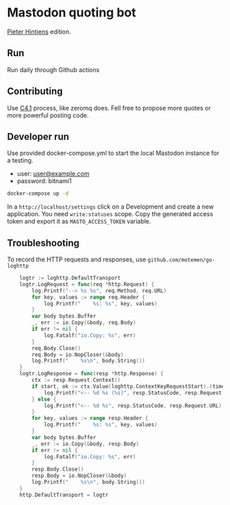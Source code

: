 # Mastodon quoting bot

[Pieter Hintjens](http://hintjens.com) edition.

## Run

Run daily through Github actions

## Contributing

Use [C4.1](http://rfc.zeromq.org/spec:22) process, like zeromq does. Fell free
to propose more quotes or more powerful posting code.

## Developer run

Use provided docker-compose.yml to start the local Mastodon instance for a testing.

 * user: user@example.com
 * password: bitnami1

```sh
docker-compose up -d
```

In a `http://localhost/settings` click on a Development and create a new
application. You need `write:statuses` scope. Copy the generated access token
and export it as `MASTO_ACCESS_TOKEN` variable.

## Troubleshooting

To record the HTTP requests and responses, use `github.com/motemen/go-loghttp`

```go
	logtr := loghttp.DefaultTransport
	logtr.LogRequest = func(req *http.Request) {
		log.Printf("--> %s %s", req.Method, req.URL)
		for key, values := range req.Header {
			log.Printf("    %s: %s", key, values)
		}
		var body bytes.Buffer
		_, err := io.Copy(&body, req.Body)
		if err != nil {
			log.Fatalf("io.Copy: %s", err)
		}
		req.Body.Close()
		req.Body = io.NopCloser(&body)
		log.Printf("    %s\n", body.String())
	}
	logtr.LogResponse = func(resp *http.Response) {
		ctx := resp.Request.Context()
		if start, ok := ctx.Value(loghttp.ContextKeyRequestStart).(time.Time); ok {
			log.Printf("<-- %d %s (%s)", resp.StatusCode, resp.Request.URL, roundtime.Duration(time.Now().Sub(start), 2))
		} else {
			log.Printf("<-- %d %s", resp.StatusCode, resp.Request.URL)
		}
		for key, values := range resp.Header {
			log.Printf("    %s: %s", key, values)
		}
		var body bytes.Buffer
		_, err := io.Copy(&body, resp.Body)
		if err != nil {
			log.Fatalf("io.Copy: %s", err)
		}
		resp.Body.Close()
		resp.Body = io.NopCloser(&body)
		log.Printf("    %s\n", body.String())
	}
	http.DefaultTransport = logtr
```


